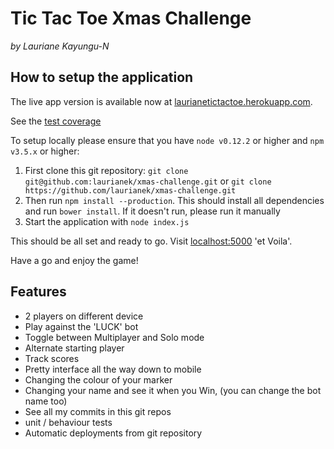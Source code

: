 # Tic Tac Toe Xmas Challenge
*by Lauriane Kayungu-N*

## How to setup the application
The live app version is available now at [laurianetictactoe.herokuapp.com](http://laurianetictactoe.herokuapp.com).

See the [test coverage](http://laurianetictactoe.herokuapp.com/coverage)

To setup locally please ensure that you have `node v0.12.2` or higher and `npm v3.5.x` or higher:

1. First clone this git repository: `git clone git@github.com:laurianek/xmas-challenge.git` or `git clone https://github.com/laurianek/xmas-challenge.git`
2. Then run `npm install --production`. This should install all dependencies and run `bower install`. If it doesn't run, please run it manually
3. Start the application with `node index.js`

This should be all set and ready to go. 
Visit [localhost:5000](http://localhost:5000) 'et Voila'.

Have a go and enjoy the game!

## Features
- 2 players on different device
- Play against the 'LUCK' bot
- Toggle between Multiplayer and Solo mode
- Alternate starting player
- Track scores
- Pretty interface all the way down to mobile
- Changing the colour of your marker
- Changing your name and see it when you Win, (you can change the bot name too)
- See all my commits in this git repos 
- unit / behaviour tests 
- Automatic deployments from git repository
